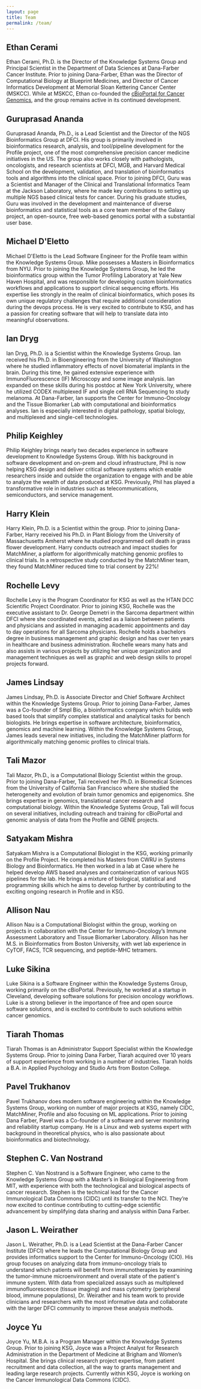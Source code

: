```yaml
---
layout: page
title: Team
permalink: /team/
---
```


## Ethan Cerami
Ethan Cerami, Ph.D. is the Director of the Knowledge Systems Group and Principal Scientist in the Department of Data Sciences at Dana-Farber Cancer Institute. Prior to joining Dana-Farber, Ethan was the Director of Computational Biology at Blueprint Medicines, and Director of Cancer Informatics Development at Memorial Sloan Kettering Cancer Center (MSKCC).  While at MSKCC, Ethan co-founded the <a href="http://cbioportal.org">cBioPortal for Cancer Genomics</a>, and the group remains active in its continued development.

## Guruprasad Ananda
Guruprasad Ananda, Ph.D., is a Lead Scientist and the Director of the NGS Bioinformatics Group at DFCI. His group is primarily involved in bioinformatics research, analysis, and tool/pipeline development for the Profile project, one of the most comprehensive precision cancer medicine initiatives in the US. The group also works closely with pathologists, oncologists, and research scientists at DFCI, MGB, and Harvard Medical School on the development, validation, and translation of bioinformatics tools and algorithms into the clinical space. Prior to joining DFCI, Guru was a Scientist and Manager of the Clinical and Translational Informatics Team at the Jackson Laboratory, where he made key contributions to setting up multiple NGS based clinical tests for cancer. During his graduate studies, Guru was involved in the development and maintenance of diverse bioinformatics and statistical tools as a core team member of the Galaxy project, an open-source, free web-based genomics portal with a substantial user base.

## Michael D'Eletto
Michael D'Eletto is the Lead Software Engineer for the Profile team within the Knowledge Systems Group. Mike possesses a Masters in Bioinformatics from NYU. Prior to joining the Knowledge Systems Group, he led the bioinformatics group within the Tumor Profiling Laboratory at Yale New Haven Hospital, and was responsible for developing custom bioinformatics workflows and applications to support clinical sequencing efforts. His expertise lies strongly in the realm of clinical bioinformatics, which poses its own unique regulatory challenges that require additional consideration during the devops process. He is very excited to contribute to KSG, and has a passion for creating software that will help to translate data into meaningful observations.

## Ian Dryg
Ian Dryg, Ph.D. is a Scientist within the Knowledge Systems Group. Ian received his Ph.D. in Bioengineering from the University of Washington where he studied inflammatory effects of novel biomaterial implants in the brain. During this time, he gained extensive experience with ImmunoFluorescence (IF) Microscopy and some image analysis. Ian expanded on these skills during his postdoc at New York University, where he utilized CODEX multiplexed IF and single cell RNA Sequencing to study melanoma. At Dana-Farber, Ian supports the Center for Immuno-Oncology and the Tissue Biomarker Lab with computational and bioinformatics analyses. Ian is especially interested in digital pathology, spatial biology, and multiplexed and single-cell technologies.

## Philip Keighley
Philip Keighley brings nearly two decades experience in software development to Knowledge Systems Group.  With his background in software development and on-prem and cloud infrastructure, Phil is now helping KSG design and deliver critical software systems which enable researchers inside and outside the organization to engage with and be able to analyze the wealth of data produced at KSG.  Previously, Phil has played a transformative role in industries such as telecommunications, semiconductors, and service management.

## Harry Klein
Harry Klein, Ph.D. is a Scientist within the group. Prior to joining Dana-Farber, Harry received his Ph.D. in Plant Biology from the University of Massachusetts Amherst where he studied programmed cell death in grass flower development. Harry conducts outreach and impact studies for MatchMiner, a platform for algorithmically matching genomic profiles to clinical trials. In a retrospective study conducted by the MatchMiner team, they found MatchMiner reduced time to trial consent by 22%!

## Rochelle Levy
Rochelle Levy is the Program Coordinator for KSG as well as the HTAN DCC Scientific Project Coordinator. Prior to joining KSG, Rochelle was the executive assistant to Dr. George Demetri in the Sarcoma department within DFCI where she coordinated events, acted as a liaison between patients and physicians and assisted in managing academic appointments and day to day operations for all Sarcoma physicians. Rochelle holds a bachelors degree in business management and graphic design and has over ten years in healthcare and business administration. Rochelle wears many hats and also assists in various projects by utilizing her unique organization and management techniques as well as graphic and web design skills to propel projects forward.

## James Lindsay
James Lindsay, Ph.D. is Associate Director and Chief Software Architect within the Knowledge Systems Group.  Prior to joining Dana-Farber, James was a Co-founder of Smpl Bio, a bioinformatics company which builds web based tools that simplify complex statistical and analytical tasks for bench biologists.  He brings expertise in software architecture, bioinformatics, genomics and machine learning.  Within the Knowledge Systems Group, James leads several new initiatives, including the MatchMiner platform for algorithmically matching genomic profiles to clinical trials.

## Tali Mazor
Tali Mazor, Ph.D., is a Computational Biology Scientist within the group. Prior to joining Dana-Farber, Tali received her Ph.D. in Biomedical Sciences from the University of California San Francisco where she studied the heterogeneity and evolution of brain tumor genomics and epigenomics. She brings expertise in genomics, translational cancer research and computational biology. Within the Knowledge Systems Group, Tali will focus on several initiatives, including outreach and training for cBioPortal and genomic analysis of data from the Profile and GENIE projects.

## Satyakam Mishra
Satyakam Mishra is a Computational Biologist in the KSG, working primarily on the Profile Project. He completed his Masters from CWRU in Systems Biology and Bioinformatics. He then worked in a lab at Case where he helped develop AWS based analyses and containerization of various NGS pipelines for the lab. He brings a mixture of biological, statistical and programming skills which he aims to develop further by contributing to the exciting ongoing research in Profile and in KSG.

## Allison Nau
Allison Nau is a Computational Biologist within the group, working on projects in collaboration with the Center for Immuno-Oncology’s Immune Assessment Laboratory and Tissue Biomarker Laboratory. Allison has her M.S. in Bioinformatics from Boston University, with wet lab experience in CyTOF, FACS, TCR sequencing, and peptide-MHC tetramers.

## Luke Sikina
Luke Sikina is a Software Engineer within the Knowledge Systems Group, working primarily on the cBioPortal. Previously, he worked at a startup in Cleveland, developing software solutions for precision oncology workflows. Luke is a strong believer in the importance of free and open source software solutions, and is excited to contribute to such solutions within cancer genomics.

## Tiarah Thomas
Tiarah Thomas is an Administrator Support Specialist within the Knowledge Systems Group. Prior to joining Dana Farber, Tiarah acquired over 10 years of support experience from working in a number of industries.  Tiarah holds a B.A. in Applied Psychology and Studio Arts from Boston College.

## Pavel Trukhanov 
Pavel Trukhanov does modern software engineering within the Knowledge Systems Group, working on number of major projects at KSG, namely CIDC, MatchMiner, Profile and also focusing on ML applications. Prior to joining Dana Farber, Pavel was a Co-founder of a software and server monitoring and reliability startup company. He is a Linux and web systems expert with background in theoretical physics, who is also passionate about bioinformatics and biotechnology.

## Stephen C. Van Nostrand
Stephen C. Van Nostrand is a Software Engineer, who came to the Knowledge Systems Group with a Master’s in Biological Engineering from MIT, with experience with both the technological and biological aspects of cancer research. Stephen is the technical lead for the Cancer Immunological Data Commons (CIDC) until its transfer to the NCI. They’re now excited to continue contributing to cutting-edge scientific advancement by simplifying data sharing and analysis within Dana Farber.

## Jason L. Weirather
Jason L. Weirather, Ph.D. is a Lead Scientist at the Dana-Farber Cancer Institute (DFCI) where he leads the Computational Biology Group and provides informatics support to the Center for Immuno-Oncology (CIO). His group focuses on analyzing data from immuno-oncology trials to understand which patients will benefit from immunotherapies by examining the tumor-immune microenvironment and overall state of the patient's immune system. With data from specialized assays such as multiplexed immunofluorescence (tissue imaging) and mass cytometry (peripheral blood, immune populations), Dr. Weirather and his team work to provide clinicians and researchers with the most informative data and collaborate with the larger DFCI community to improve these analysis methods.

## Joyce Yu
Joyce Yu, M.B.A. is a Program Manager within the Knowledge Systems Group. Prior to joining KSG, Joyce was a Project Analyst for Research Administration in the Department of Medicine at Brigham and Women’s Hospital. She brings clinical research project expertise, from patient recruitment and data collection, all the way to grants management and leading large research projects. Currently within KSG, Joyce is working on the Cancer Immunological Data Commons (CIDC).

